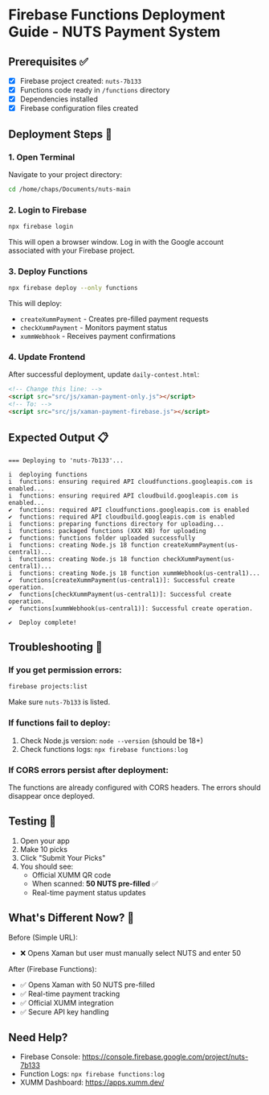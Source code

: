 # Firebase Functions Deployment Guide - NUTS Payment System

## Prerequisites ✅
- [x] Firebase project created: `nuts-7b133`
- [x] Functions code ready in `/functions` directory
- [x] Dependencies installed
- [x] Firebase configuration files created

## Deployment Steps 🚀

### 1. Open Terminal
Navigate to your project directory:
```bash
cd /home/chaps/Documents/nuts-main
```

### 2. Login to Firebase
```bash
npx firebase login
```
This will open a browser window. Log in with the Google account associated with your Firebase project.

### 3. Deploy Functions
```bash
npx firebase deploy --only functions
```

This will deploy:
- `createXummPayment` - Creates pre-filled payment requests
- `checkXummPayment` - Monitors payment status
- `xummWebhook` - Receives payment confirmations

### 4. Update Frontend
After successful deployment, update `daily-contest.html`:
```html
<!-- Change this line: -->
<script src="src/js/xaman-payment-only.js"></script>
<!-- To: -->
<script src="src/js/xaman-payment-firebase.js"></script>
```

## Expected Output 📋
```
=== Deploying to 'nuts-7b133'...

i  deploying functions
i  functions: ensuring required API cloudfunctions.googleapis.com is enabled...
i  functions: ensuring required API cloudbuild.googleapis.com is enabled...
✔  functions: required API cloudfunctions.googleapis.com is enabled
✔  functions: required API cloudbuild.googleapis.com is enabled
i  functions: preparing functions directory for uploading...
i  functions: packaged functions (XXX KB) for uploading
✔  functions: functions folder uploaded successfully
i  functions: creating Node.js 18 function createXummPayment(us-central1)...
i  functions: creating Node.js 18 function checkXummPayment(us-central1)...
i  functions: creating Node.js 18 function xummWebhook(us-central1)...
✔  functions[createXummPayment(us-central1)]: Successful create operation.
✔  functions[checkXummPayment(us-central1)]: Successful create operation.
✔  functions[xummWebhook(us-central1)]: Successful create operation.

✔  Deploy complete!
```

## Troubleshooting 🔧

### If you get permission errors:
```bash
firebase projects:list
```
Make sure `nuts-7b133` is listed.

### If functions fail to deploy:
1. Check Node.js version: `node --version` (should be 18+)
2. Check functions logs: `npx firebase functions:log`

### If CORS errors persist after deployment:
The functions are already configured with CORS headers. The errors should disappear once deployed.

## Testing 🧪

1. Open your app
2. Make 10 picks
3. Click "Submit Your Picks"
4. You should see:
   - Official XUMM QR code
   - When scanned: **50 NUTS pre-filled** ✅
   - Real-time payment status updates

## What's Different Now? 🎯

Before (Simple URL):
- ❌ Opens Xaman but user must manually select NUTS and enter 50

After (Firebase Functions):
- ✅ Opens Xaman with 50 NUTS pre-filled
- ✅ Real-time payment tracking
- ✅ Official XUMM integration
- ✅ Secure API key handling

## Need Help?
- Firebase Console: https://console.firebase.google.com/project/nuts-7b133
- Function Logs: `npx firebase functions:log`
- XUMM Dashboard: https://apps.xumm.dev/